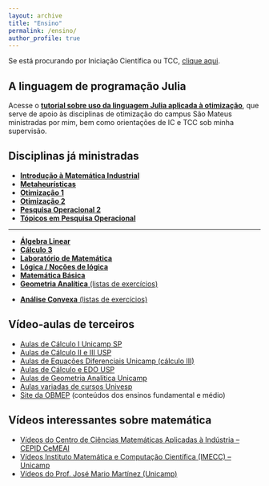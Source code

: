 ```yaml
---
layout: archive
title: "Ensino"
permalink: /ensino/
author_profile: true
---
```


Se está procurando por Iniciação Científica ou TCC, [clique aqui](/ic).

<!--## DISCIPLINAS 2024/2-->

## A linguagem de programação Julia

Acesse o [**tutorial sobre uso da linguagem Julia aplicada à otimização**](/julia/), que serve de apoio às disciplinas de otimização do campus São Mateus ministradas por mim, bem como orientações de IC e TCC sob minha supervisão.


## Disciplinas já ministradas

- [**Introdução à Matemática Industrial**](/matind/)
- [**Metaheurísticas**](/metaheuristicas/)
- [**Otimização 1**](/otimizacao1/)
- [**Otimização 2**](/otimizacao2/)
- [**Pesquisa Operacional 2**](/po2/)
- [**Tópicos em Pesquisa Operacional**](/topicospo/)

---

- [**Álgebra Linear**](/algebra-linear/)
- [**Cálculo 3**](/calculo3/)
- [**Laboratório de Matemática**](/laboratorio-de-matematica/)
- [**Lógica / Noções de lógica**](/logica/)
- [**Matemática Básica**](/matematica-basica/)
- [**Geometria Analítica** (listas de exercícios)](https://drive.google.com/file/d/1Z3oxequQlLdjKyLiXw6Yq0JT4rLmm-gL/view?usp=sharing)
<!--- [**Noções de Lógica** (notas de aula)](https://drive.google.com/file/d/0B-G5znuapK7JRk9laWRVOWFGTFE/view?usp=sharing)-->
- [**Análise Convexa** (listas de exercícios)](https://drive.google.com/file/d/14dBCjGENT4phLsUo7Ip7_nvQ-Rp2D7Ev/view?usp=sharing)

## Vídeo-aulas de terceiros

- [Aulas de Cálculo I Unicamp SP](https://www.youtube.com/playlist?list=PL2D9B691A704C6F7B)
- [Aulas de Cálculo II e III USP](https://www.youtube.com/playlist?list=PLxI8Can9yAHeZfF4HwiVmv4D6n3acKLER)
- [Aulas de Equações Diferenciais Unicamp (cálculo III)](https://www.youtube.com/playlist?list=PLFBA21F349930F92F)
- [Aulas de Cálculo e EDO USP](https://www.youtube.com/playlist?list=PLxI8Can9yAHeOiMYCBlkyCALloROQ58OY)
- [Aulas de Geometria Analítica Unicamp](https://www.youtube.com/playlist?list=PLxI8Can9yAHdmzItRKhWYl_ZsDe44PUrp)
- [Aulas variadas de cursos Univesp](https://www.youtube.com/channel/UCBL2tfrwhEhX52Dze_aO3zA)
- [Site da OBMEP](https://portaldosaber.obmep.org.br/index.php/modulo/index?a=1) (conteúdos dos ensinos fundamental e médio)

## Vídeos interessantes sobre matemática

- [Vídeos do Centro de Ciências Matemáticas Aplicadas à Indústria – CEPID CeMEAI](https://www.youtube.com/channel/UCWyGvB0wy9qRCyRFKK41gUg)
- [Vídeos Instituto Matemática e Computação Científica (IMECC) – Unicamp](https://www.youtube.com/channel/UCuIreVLerOxz20iOiiNZNAw)
- [Vídeos do Prof. José Mario Martínez (Unicamp)](https://www.youtube.com/channel/UCUrtvwe5cvgzuMY8w7rgLjQ)
